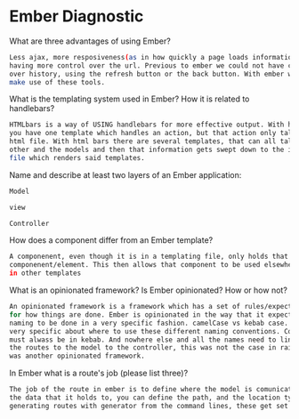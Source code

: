 # Ember Diagnostic

What are three advantages of using Ember?

```sh
Less ajax, more resposiveness(as in how quickly a page loads information) And
having more control over the url. Previous to ember we could not have control
over history, using the refresh button or the back button. With ember we can now
make use of these tools.
```

What is the templating system used in Ember? How it is related to
handlebars?

```sh
HTMLbars is a way of USING handlebars for more effective output. With handlebars
you have one template which handles an action, but that action only talks to the
html file. With html bars there are several templates, that can all talk to each
other and the models and then that information gets swept down to the index.html
file which renders said templates.
```

Name and describe at least two layers of an Ember application:

```sh
Model

view

Controller
```

How does a component differ from an Ember template?

```sh
A componenent, even though it is in a templating file, only holds that one
componenent/element. This then allows that component to be used elsewhere
in other templates
```

What is an opinionated framework? Is Ember opinionated? How or how not?

```sh
An opinionated framework is a framework which has a set of rules/expectations
for how things are done. Ember is opinionated in the way that it expects all then
naming to be done in a very specific fashion. camelCase vs kebab case. Ember is
very specific about where to use these different naming conventions. Components
must alwass be in kebab. And nowhere else and all the names need to line up from
the routes to the model to the controller, this was not the case in rails which
was another opinionated framework.

```
In Ember what is a route's job (please list three)?

```sh
The job of the route in ember is to define where the model is comunicating
the data that it holds to, you can define the path, and the location type. When
generating routes with generator from the command lines, these get set up for us
```
